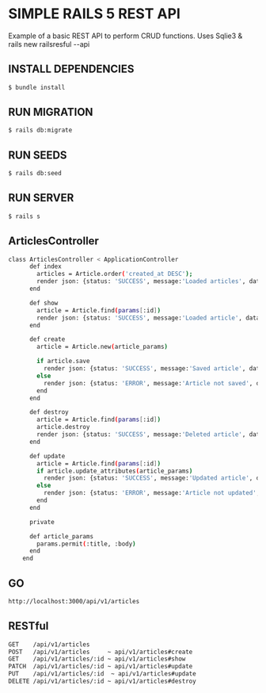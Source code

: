 # SIMPLE RAILS 5 REST API

Example of a basic REST API to perform CRUD functions. Uses Sqlie3  & rails new railsresful --api

## INSTALL DEPENDENCIES
```bash
$ bundle install
```

## RUN MIGRATION
```bash
$ rails db:migrate
```
## RUN SEEDS
```bash
$ rails db:seed
```
## RUN SERVER
```bash
$ rails s
```
## ArticlesController
```bash
class ArticlesController < ApplicationController
      def index
        articles = Article.order('created_at DESC');
        render json: {status: 'SUCCESS', message:'Loaded articles', data:articles},status: :ok
      end

      def show
        article = Article.find(params[:id])
        render json: {status: 'SUCCESS', message:'Loaded article', data:article},status: :ok
      end

      def create
        article = Article.new(article_params)

        if article.save
          render json: {status: 'SUCCESS', message:'Saved article', data:article},status: :ok
        else
          render json: {status: 'ERROR', message:'Article not saved', data:article.errors},status: :unprocessable_entity
        end
      end

      def destroy
        article = Article.find(params[:id])
        article.destroy
        render json: {status: 'SUCCESS', message:'Deleted article', data:article},status: :ok
      end

      def update
        article = Article.find(params[:id])
        if article.update_attributes(article_params)
          render json: {status: 'SUCCESS', message:'Updated article', data:article},status: :ok
        else
          render json: {status: 'ERROR', message:'Article not updated', data:article.errors},status: :unprocessable_entity
        end
      end

      private

      def article_params
        params.permit(:title, :body)
      end
    end
```
## GO
```bash
http://localhost:3000/api/v1/articles
```
## RESTful
```bash
GET    /api/v1/articles
POST   /api/v1/articles     ~ api/v1/articles#create
GET    /api/v1/articles/:id ~ api/v1/articles#show
PATCH  /api/v1/articles/:id ~ api/v1/articles#update
PUT    /api/v1/articles/:id  ~ api/v1/articles#update
DELETE /api/v1/articles/:id ~ api/v1/articles#destroy
```
